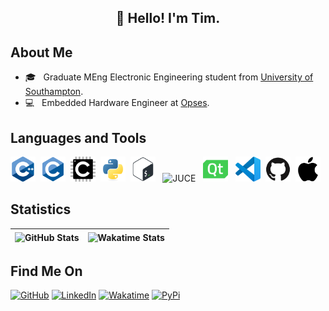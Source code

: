 <h2 align="center">👋 Hello! I'm Tim.</h2>

## About Me
- 🎓 &nbsp; Graduate MEng Electronic Engineering student from [University of Southampton](https://www.ecs.soton.ac.uk/).
- 💻 &nbsp; Embedded Hardware Engineer at [Opses](https://www.opses.co.uk).

## Languages and Tools
<div>
  <img src="https://github.com/devicons/devicon/blob/master/icons/cplusplus/cplusplus-original.svg" title="C++" alt="C++" width="40" height="40"/>&nbsp;
  <img src="https://github.com/devicons/devicon/blob/master/icons/c/c-original.svg" title="C" alt="C" width="40" height="40"/>&nbsp;
  <img src="https://github.com/devicons/devicon/blob/master/icons/embeddedc/embeddedc-original.svg" title="Embedded C" alt="Embedded C" width="40" height="40"/>&nbsp;
  <img src="https://github.com/devicons/devicon/blob/master/icons/python/python-original.svg" title="Python" alt="Python" width="40" height="40"/>&nbsp;
  <img src="https://github.com/devicons/devicon/blob/master/icons/bash/bash-original.svg" title="Bash" alt="Bash" width="40" height="40"/>&nbsp;
  &nbsp;<img src="https://avatars.githubusercontent.com/u/62880632?s=200&v=4" title="JUCE" alt="JUCE" width="38" height="38"/> &nbsp;
  <img src="https://github.com/devicons/devicon/blob/master/icons/qt/qt-original.svg" title="QT" alt="Qt" width="40" height="40"/> &nbsp;
  <img src="https://github.com/devicons/devicon/blob/master/icons/vscode/vscode-original.svg" title="VSCode" alt="VSCode" width="40" height="40"/>&nbsp;
  <img src="https://github.com/devicons/devicon/blob/master/icons/github/github-original.svg" title="GitHub" alt="GitHub" width="40" height="40"/>&nbsp;
  <img src="https://github.com/devicons/devicon/blob/master/icons/apple/apple-original.svg" title="Apple" alt="Apple" width="40" height="40"/>
</div>

## Statistics

| <a><img align="center" src="https://github-readme-stats-t-bre.vercel.app/api?username=t-bre&count_private=true&show_icons=true&custom_title=GitHub&hide_border=true" alt="GitHub Stats" /></a> | <a><img align="center" src="https://github-readme-stats.vercel.app/api/wakatime?username=t_bre&langs_count=5&hide_border=true&custom_title=Wakatime" alt="Wakatime Stats"/></a> |
| ------------- | ------------- |

## Find Me On
<p><a href="https://github.com/t-bre" target="_blank"><img alt="GitHub" src="https://img.shields.io/badge/GitHub-%2312100E.svg?&style=for-the-badge&logo=Github&logoColor=white" /></a> <a href="https://www.linkedin.com/in/timothy-brewis/" target="_blank"><img alt="LinkedIn" src="https://img.shields.io/badge/linkedin-%230077B5.svg?&style=for-the-badge&logo=linkedin&logoColor=white" /></a> <a href="https://wakatime.com/@t_bre" target="_blank"><img alt="Wakatime" src="https://img.shields.io/badge/wakatime-%2336465D?.svg?&style=for-the-badge&logoColor=white" /></a> <a href="https://pypi.org/user/t-bre/"> <img alt="PyPi" src="https://img.shields.io/badge/pypi-3775A9?.svg?&logo=pypi&style=for-the-badge&logoColor=white" /></a>
</p>
